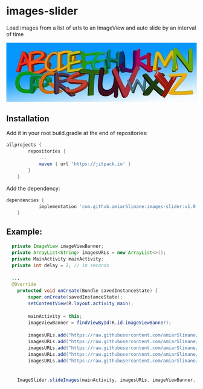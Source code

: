 # images-slider
Load images from a list of urls to an ImageView and auto slide by an interval of time

![](https://raw.githubusercontent.com/amiarSlimane/images-slider/master/images/slide.gif)

## Installation

Add it in your root build.gradle at the end of repositories:

```gradle
allprojects {
		repositories {
			...
			maven { url 'https://jitpack.io' }
		}
	}
```  
  
Add the dependency:

```gradle
dependencies {
	        implementation 'com.github.amiarSlimane:images-slider:v1.0.0'
	}
```  


## Example: 

```java
  private ImageView imageViewBanner;
  private ArrayList<String> imagesURLs = new ArrayList<>();
  private MainActivity mainActivity;
  private int delay = 2; // in seconds
  
  ...
  @Override
    protected void onCreate(Bundle savedInstanceState) {
        super.onCreate(savedInstanceState);
        setContentView(R.layout.activity_main);
  
        mainActivity = this;
        imageViewBanner = findViewById(R.id.imageViewBanner);

        imagesURLs.add("https://raw.githubusercontent.com/amiarSlimane/images-slider/master/images/0.jpg");
        imagesURLs.add("https://raw.githubusercontent.com/amiarSlimane/images-slider/master/images/1.jpg");
        imagesURLs.add("https://raw.githubusercontent.com/amiarSlimane/images-slider/master/images/3.png");
        imagesURLs.add("https://raw.githubusercontent.com/amiarSlimane/images-slider/master/images/4.jpg");
        imagesURLs.add("https://raw.githubusercontent.com/amiarSlimane/images-slider/master/images/noblur.gif");


  	ImageSlider.slideImages(mainActivity, imagesURLs, imageViewBanner, delay);

```



